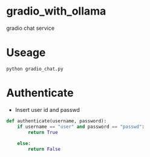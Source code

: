 # gradio_with_ollama
gradio chat service

# Useage
```shell
python gradio_chat.py
```

# Authenticate
- Insert user id and passwd
```python
def authenticate(username, password):
    if username == "user" and password == "passwd":
        return True
        
    else:
        return False

```